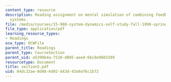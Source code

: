 ```yaml
---
content_type: resource
description: Reading assignment on mental simulation of combining feedback in first-order
  systems.
file: /media/courses/15-988-system-dynamics-self-study-fall-1998-spring-1999/04dc32ae0d486d92d43d43a9af6c1b72_section5.pdf
file_type: application/pdf
learning_resource_types:
- Readings
ocw_type: OCWFile
parent_title: Readings
parent_type: CourseSection
parent_uid: e5399b4a-7510-d085-aeed-66c8e9603399
resourcetype: Document
title: section5.pdf
uid: 04dc32ae-0d48-6d92-d43d-43a9af6c1b72
---
```

